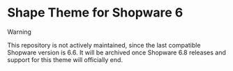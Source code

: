 # Shape Theme for Shopware 6

> [!WARNING]  
> This repository is not actively maintained, since the last compatible Shopware version is 6.6.
> It will be archived once Shopware 6.8 releases and support for this theme will officially end.
